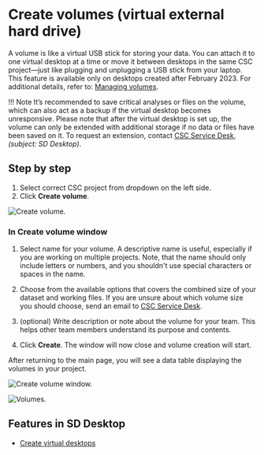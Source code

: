 # Create volumes (virtual external hard drive)

A volume is like a virtual USB stick for storing your data. You can attach it to one virtual desktop at a time or move it between desktops in the same CSC project—just like plugging and unplugging a USB stick from your laptop. This feature is available only on desktops created after February 2023. For additional details, refer to: [Managing volumes](./sd-desktop-manage-volume.md).

!!! Note
    It’s recommended to save critical analyses or files on the volume, which can also act as a backup if the virtual desktop becomes unresponsive. Please note that after the virtual desktop is set up, the volume can only be extended with additional storage if no data or files have been saved on it. To request an extension, contact [CSC Service Desk](../../support/contact.md), *(subject: SD Desktop)*.

## Step by step

1. Select correct CSC project from dropdown on the left side.
2. Click **Create volume**. 

![Create volume.](https://a3s.fi/docs-files/sensitive-data/SD_Desktop/SD-DesktopNew_CreateVolume.png)

### In Create volume window 

1. Select name for your volume. A descriptive name is useful, especially if you are working on multiple projects. Note, that the name should only include letters or numbers, and you shouldn't use special characters or spaces in the name.

2. Choose from the available options that covers the combined size of your dataset and working files. If you are unsure about which volume size you should choose, send an email to [CSC Service Desk](../../support/contact.md).

3. (optional) Write description or note about the volume for your team. This helps other team members understand its purpose and contents.

4. Click **Create**. The window will now close and volume creation will start.

After returning to the main page, you will see a data table displaying the volumes in your project.

![Create volume window.](https://a3s.fi/docs-files/sensitive-data/SD_Desktop/SD-DesktopNew_CreateVolume2.png)

![Volumes.](https://a3s.fi/docs-files/sensitive-data/SD_Desktop/SD-DesktopNew_Volumes.png)

## Features in SD Desktop

* [Create virtual desktops](./sd-desktop-create.md)
